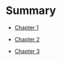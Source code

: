 # Summary

- [Chapter 1](./chapter_1.md)

- [Chapter 2](./chapter_2.md)

- [Chapter 3](./chapter_3.md)